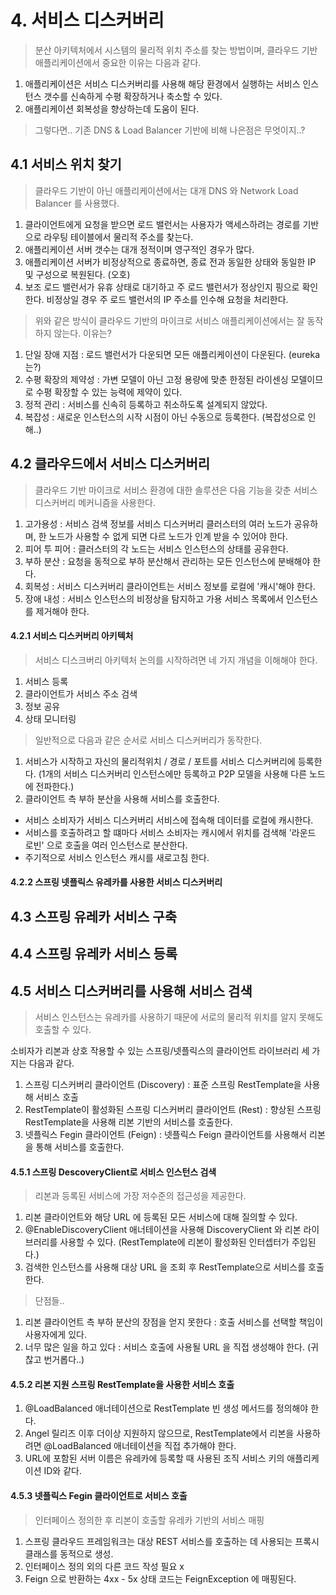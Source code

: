 # 4. 서비스 디스커버리
> 분산 아키텍처에서 시스템의 물리적 위치 주소를 찾는 방법이며, 클라우드 기반 애플리케이션에서 중요한 이유는 다음과 같다.

1. 애플리케이션은 서비스 디스커버리를 사용해 해당 환경에서 실행하는 서비스 인스턴스 갯수를 신속하게 수평 확장하거나 축소할 수 있다.
2. 애플리케이션 회복성을 향상하는데 도움이 된다.

> 그렇다면.. 기존 DNS & Load Balancer 기반에 비해 나은점은 무엇이지..?

## 4.1 서비스 위치 찾기
> 클라우드 기반이 아닌 애플리케이션에서는 대개 DNS 와 Network Load Balancer 를 사용했다.

1. 클라이언트에게 요청을 받으면 로드 밸런서는 사용자가 액세스하려는 경로를 기반으로 라우팅 테이블에서 물리적 주소를 찾는다.
2. 애플리케이션 서버 갯수는 대개 정적이며 영구적인 경우가 많다. 
3. 애플리케이션 서버가 비정상적으로 종료하면, 종료 전과 동일한 상태와 동일한 IP 및 구성으로 복원된다. (오호)
4. 보조 로드 밸런서가 유휴 상태로 대기하고 주 로드 밸런서가 정상인지 핑으로 확인한다. 비정상일 경우 주 로드 밸런서의 IP 주소를 인수해 요청을 처리한다.

> 위와 같은 방식이 클라우드 기반의 마이크로 서비스 애플리케이션에서는 잘 동작하지 않는다. 이유는?

1. 단일 장애 지점 : 로드 밸런서가 다운되면 모든 애플리케이션이 다운된다. (eureka는?)
2. 수평 확장의 제약성 : 가변 모델이 아닌 고정 용량에 맞춘 한정된 라이센싱 모델이므로 수평 확장할 수 있는 능력에 제약이 있다.
3. 정적 관리 : 서비스를 신속히 등록하고 취소하도록 설계되지 않았다. 
4. 복잡성 : 새로운 인스턴스의 시작 시점이 아닌 수동으로 등록한다. (복잡성으로 인해..)

## 4.2 클라우드에서 서비스 디스커버리 
> 클라우드 기반 마이크로 서비스 환경에 대한 솔루션은 다음 기능을 갖춘 서비스 디스커버리 메커니즘을 사용한다.

1. 고가용성 : 서비스 검색 정보를 서비스 디스커버리 클러스터의 여러 노드가 공유하며, 한 노드가 사용할 수 없게 되면 다르 노드가 인계 받을 수 있어야 한다. 
2. 피어 투 피어 : 클러스터의 각 노드는 서비스 인스턴스의 상태를 공유한다.
3. 부하 분산 : 요청을 동적으로 부하 분산해서 관리하는 모든 인스턴스에 분배해야 한다.
4. 회복성 : 서비스 디스커버리 클라이언트는 서비스 정보를 로컬에 '캐시'해야 한다.
5. 장애 내성 : 서비스 인스턴스의 비정상을 탐지하고 가용 서비스 목록에서 인스턴스를 제거해야 한다.

#### 4.2.1 서비스 디스커버리 아키텍처
> 서비스 디스크버리 아키텍처 논의를 시작하려면 네 가지 개념을 이해해야 한다.

1. 서비스 등록
2. 클라이언트가 서비스 주소 검색
3. 정보 공유
4. 상태 모니터링

> 일반적으로 다음과 같은 순서로 서비스 디스커버리가 동작한다.

1. 서비스가 시작하고 자신의 물리적위치 / 경로 / 포트를 서비스 디스커버리에 등록한다. (1개의 서비스 디스커버리 인스턴스에만 등록하고 P2P 모델을 사용해 다른 노드에 전파한다.)
2. 클라이언트 측 부하 분산을 사용해 서비스를 호출한다.
- 서비스 소비자가 서비스 디스커버리 서비스에 접속해 데이터를 로컬에 캐시한다.
- 서비스를 호출하려고 할 떄마다 서비스 소비자는 캐시에서 위치를 검색해 '라운드 로빈' 으로 호출을 여러 인스턴스로 분산한다.
- 주기적으로 서비스 인스턴스 캐시를 새로고침 한다.


#### 4.2.2 스프링 넷플릭스 유레카를 사용한 서비스 디스커버리

## 4.3 스프링 유레카 서비스 구축

## 4.4 스프링 유레카 서비스 등록

## 4.5 서비스 디스커버리를 사용해 서비스 검색
> 서비스 인스턴스는 유레카를 사용하기 때문에 서로의 물리적 위치를 알지 못해도 호출할 수 있다.

소비자가 리본과 상호 작용할 수 있는 스프링/넷플릭스의 클라이언트 라이브러리 세 가지는 다음과 같다.

1. 스프링 디스커버리 클라이언트 (Discovery) : 표준 스프링 RestTemplate을 사용해 서비스 호출
2. RestTemplate이 활성화된 스프링 디스커버리 클라이언트 (Rest) : 향상된 스프링 RestTemplate을 사용해 리본 기반의 서비스를 호출한다.
3. 넷플릭스 Fegin 클라이언트 (Feign) : 넷플릭스 Feign 클라이언트를 사용해서 리본을 통해 서비스를 호출한다.

#### 4.5.1 스프링 DescoveryClient로 서비스 인스턴스 검색
> 리본과 등록된 서비스에 가장 저수준의 접근성을 제공한다.

1. 리본 클라이언트와 해당 URL 에 등록된 모든 서비스에 대해 질의할 수 있다.
2. @EnableDiscoveryClient 애너테이션을 사용해 DiscoveryClient 와 리본 라이브러리를 사용할 수 있다. (RestTemplate에 리본이 활성화된 인터셉터가 주입된다.)
3. 검색한 인스턴스를 사용해 대상 URL 을 조회 후 RestTemplate으로 서비스를 호출한다.

> 단점들..

1. 리본 클라이언트 측 부하 분산의 장점을 얻지 못한다 : 호출 서비스를 선택할 책임이 사용자에게 있다.
2. 너무 많은 일을 하고 있다 : 서비스 호출에 사용될 URL 을 직접 생성해야 한다. (귀찮고 번거롭다..)


#### 4.5.2 리본 지원 스프링 RestTemplate을 사용한 서비스 호출

1. @LoadBalanced 애너테이션으로 RestTemplate 빈 생성 메서드를 정의해야 한다.
2. Angel 릴리즈 이후 더이상 지원하지 않으므로, RestTemplate에서 리본을 사용하려면 @LoadBalanced 애너테이션을 직접 추가해야 한다.
3. URL에 포함된 서버 이름은 유레카에 등록할 때 사용된 조직 서비스 키의 애플리케이션 ID와 같다.


#### 4.5.3 넷플릭스 Fegin 클라이언트로 서비스 호출
> 인터페이스 정의한 후 리본이 호출할 유레카 기반의 서비스 매핑

1. 스프링 클라우드 프레임워크는 대상 REST 서비스를 호출하는 데 사용되는 프록시 클래스를 동적으로 생성.
2. 인터페이스 정의 외의 다른 코드 작성 필요 x
3. Feign 으로 반환하는 4xx - 5x 상태 코드는 FeignException 에 매핑된다.


